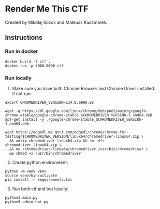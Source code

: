 # Render Me This CTF
Created by Mikołaj Kozok and Mateusz Kaczmarek.

## Instructions
### Run in docker
```
docker build -t ctf .
docker run -p 5000:5000 ctf
```

### Run locally
1. Make sure you have both Chrome Browser and Chrome Driver installed. If not run:
```
export CHROMEDRIVER_VERSION=134.0.6998.88

wget -q https://dl.google.com/linux/chrome/deb/pool/main/g/google-chrome-stable/google-chrome-stable_$CHROMEDRIVER_VERSION-1_amd64.deb
apt-get install -y ./google-chrome-stable_$CHROMEDRIVER_VERSION-1_amd64.deb

wget https://edgedl.me.gvt1.com/edgedl/chrome/chrome-for-testing/$CHROMEDRIVER_VERSION/linux64/chromedriver-linux64.zip \
  && unzip chromedriver-linux64.zip && rm -dfr chromedriver_linux64.zip \
  && mv /chromedriver-linux64/chromedriver /usr/bin/chromedriver \
  && chmod +x /usr/bin/chromedriver
```
2. Create python environment:
```
python -m venv venv
source venv/bin/activate
pip install -r requirements.txt
```
3. Run both ctf and bot locally:
```
python3 main.py
python3 admin_bot.py
```
